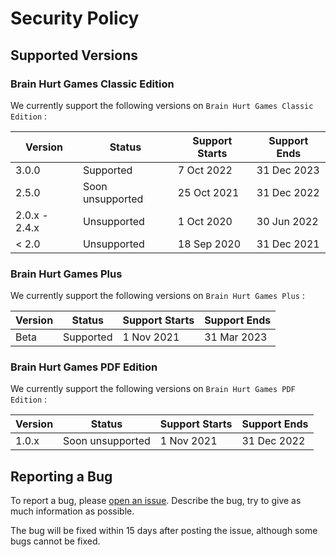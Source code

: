 # Security Policy

## Supported Versions

### Brain Hurt Games Classic Edition

We currently support the following versions on `Brain Hurt Games Classic Edition` :

| Version       | Status             | Support Starts    | Support Ends   |
| ------------- | ------------------ | ----------------- | -------------- |
| 3.0.0         | Supported          | 7 Oct 2022        | 31 Dec 2023    |
| 2.5.0         | Soon unsupported   | 25 Oct 2021       | 31 Dec 2022    |
| 2.0.x - 2.4.x | Unsupported        | 1 Oct 2020        | 30 Jun 2022    |
| < 2.0         | Unsupported        | 18 Sep 2020       | 31 Dec 2021    |

### Brain Hurt Games Plus

We currently support the following versions on `Brain Hurt Games Plus` :

| Version       | Status             | Support Starts    | Support Ends   |
| ------------- | ------------------ | ----------------- | -------------- |
| Beta          | Supported          | 1 Nov 2021        | 31 Mar 2023    |

### Brain Hurt Games PDF Edition

We currently support the following versions on `Brain Hurt Games PDF Edition` :

| Version       | Status             | Support Starts    | Support Ends   |
| ------------- | ------------------ | ----------------- | -------------- |
| 1.0.x         | Soon unsupported   | 1 Nov 2021        | 31 Dec 2022    |

## Reporting a Bug

To report a bug, please [open an issue](https://github.com/larrystudios/brainhurtgames/issues/new). Describe the bug, try to give as much information as possible.

The bug will be fixed within 15 days after posting the issue, although some bugs cannot be fixed.
